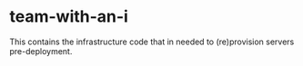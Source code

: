 # team-with-an-i

This contains the infrastructure code that in needed to (re)provision servers pre-deployment.
